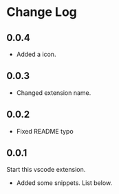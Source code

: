 # Change Log
## 0.0.4
- Added a icon. 
## 0.0.3
- Changed extension name. 
## 0.0.2
- Fixed README typo
## 0.0.1
Start this vscode extension.
- Added some snippets. List below.